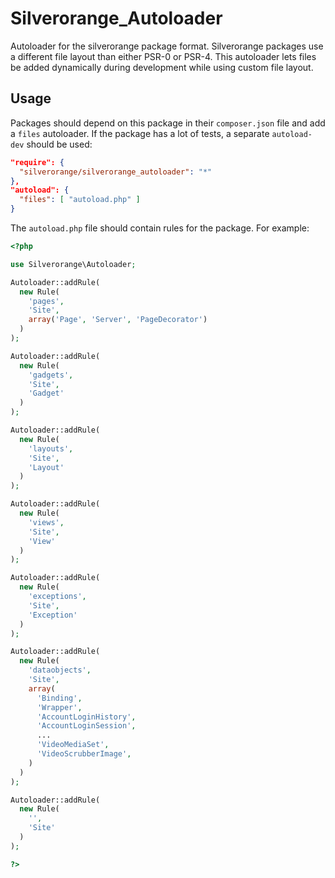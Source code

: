 Silverorange_Autoloader
=======================
Autoloader for the silverorange package format. Silverorange packages use a
different file layout than either PSR-0 or PSR-4. This autoloader lets files be
added dynamically during development while using custom file layout.

Usage
-----
Packages should depend on this package in their `composer.json` file and add a
`files` autoloader. If the package has a lot of tests, a separate `autoload-dev`
should be used:

```json
"require": {
  "silverorange/silverorange_autoloader": "*"
},
"autoload": {
  "files": [ "autoload.php" ]
}
```

The `autoload.php` file should contain rules for the package. For example:

```php
<?php

use Silverorange\Autoloader;

Autoloader::addRule(
  new Rule(
    'pages',
    'Site',
    array('Page', 'Server', 'PageDecorator')
  )
);

Autoloader::addRule(
  new Rule(
    'gadgets',
    'Site',
    'Gadget'
  )
);

Autoloader::addRule(
  new Rule(
    'layouts',
    'Site',
    'Layout'
  )
);

Autoloader::addRule(
  new Rule(
    'views',
    'Site',
    'View'
  )
);

Autoloader::addRule(
  new Rule(
    'exceptions',
    'Site',
    'Exception'
  )
);

Autoloader::addRule(
  new Rule(
    'dataobjects',
    'Site',
    array(
      'Binding',
      'Wrapper',
      'AccountLoginHistory',
      'AccountLoginSession',
      ...
      'VideoMediaSet',
      'VideoScrubberImage',
    )
  )
);

Autoloader::addRule(
  new Rule(
    '',
    'Site'
  )
);

?>
```
